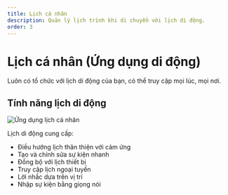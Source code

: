 ```yaml
---
title: Lịch cá nhân
description: Quản lý lịch trình khi di chuyển với lịch di động.
order: 3
---
```


# Lịch cá nhân (Ứng dụng di động)

Luôn có tổ chức với lịch di động của bạn, có thể truy cập mọi lúc, mọi nơi.

## Tính năng lịch di động

![Ứng dụng lịch cá nhân](/guide-books/app-version/03-personal-calendar.jpg)

Lịch di động cung cấp:
- Điều hướng lịch thân thiện với cảm ứng
- Tạo và chỉnh sửa sự kiện nhanh
- Đồng bộ với lịch thiết bị
- Truy cập lịch ngoại tuyến
- Lời nhắc dựa trên vị trí
- Nhập sự kiện bằng giọng nói
